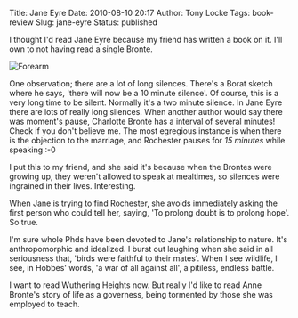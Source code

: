 Title: Jane Eyre
Date: 2010-08-10 20:17
Author: Tony Locke
Tags: book-review
Slug: jane-eyre
Status: published

I thought I'd read Jane Eyre because my friend has written a book on it. I'll own to not having read a single Bronte.

![Forearm]({static}/images/2010/2010-07-31_10_56_19.jpg)

One observation; there are a lot of long silences. There's a Borat sketch where he says, 'there will now be a 10 minute silence'. Of course, this is a very long time to be silent. Normally it's a two minute silence. In Jane Eyre there are lots of really long silences. When another author would say there was moment's pause, Charlotte Bronte has a interval of several minutes! Check if you don't believe me. The most egregious instance is when there is the objection to the marriage, and Rochester pauses for *15 minutes* while speaking :-0

I put this to my friend, and she said it's because when the Brontes were growing up, they weren't allowed to speak at mealtimes, so silences were ingrained in their lives. Interesting.

When Jane is trying to find Rochester, she avoids immediately asking the first person who could tell her, saying, 'To prolong doubt is to prolong hope'. So true.

I'm sure whole Phds have been devoted to Jane's relationship to nature. It's anthropomorphic and idealized. I burst out laughing when she said in all seriousness that, 'birds were faithful to their mates'. When I see wildlife, I see, in Hobbes' words, 'a war of all against all', a pitiless, endless battle.

I want to read Wuthering Heights now. But really I'd like to read Anne Bronte's story of life as a governess, being tormented by those she was employed to teach.
